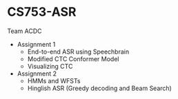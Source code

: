 # CS753-ASR

Team ACDC

- Assignment 1 
	- End-to-end ASR using Speechbrain
	- Modified CTC Conformer Model
	- Visualizing CTC
- Assignment 2
	- HMMs and WFSTs
	- Hinglish ASR (Greedy decoding and Beam Search)

